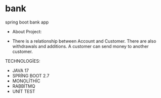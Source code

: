 # bank
spring boot bank app

- About Project:

- There is a relationship between Account and Customer.
There are also withdrawals and additions.
A customer can send money to another customer.

TECHNOLOGİES:
- JAVA 17
- SPRİNG BOOT 2.7
- MONOLİTHİC
- RABBİTMQ
- UNİT TEST

